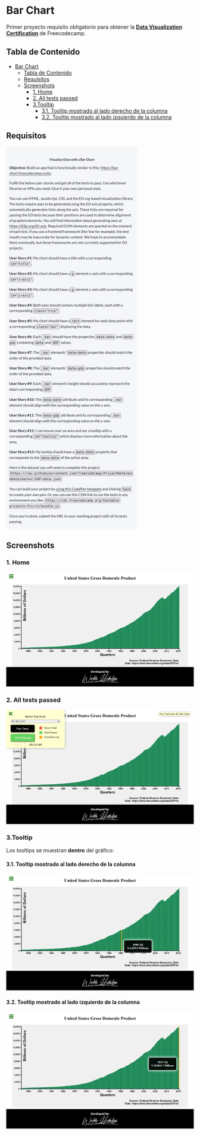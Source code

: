 # Bar Chart

Primer proyecto requisito obligatorio para obtener la [**Data Visualization Certification**](https://www.freecodecamp.org/learn/data-visualization/#data-visualization-projects) de Freecodecamp.

## Tabla de Contenido

- [Bar Chart](#bar-chart)
  - [Tabla de Contenido](#tabla-de-contenido)
  - [Requisitos](#requisitos)
  - [Screenshots](#screenshots)
    - [1. Home](#1-home)
    - [2. All tests passed](#2-all-tests-passed)
    - [3.Tooltip](#3tooltip)
      - [3.1. Tooltip mostrado al lado derecho de la columna](#31-tooltip-mostrado-al-lado-derecho-de-la-columna)
      - [3.2. Tooltip mostrado al lado izquierdo de la columna](#32-tooltip-mostrado-al-lado-izquierdo-de-la-columna)

## Requisitos

![Requisitos](./screenshots/requisitos.webp)

## Screenshots

### 1. Home

![Home Page](./screenshots/home.webp)

### 2. All tests passed

![All test passed](./screenshots/all_test_passed.webp)

### 3.Tooltip

Los tooltips se muestran **dentro** del gráfico:

#### 3.1. Tooltip mostrado al lado derecho de la columna

![Tooltip mostrado al lado derecho de la columna](./screenshots/tooltip_derecha.webp)

#### 3.2. Tooltip mostrado al lado izquierdo de la columna

![Tooltip mostrado al lado izquierdo de la columna](./screenshots/tooltip_izquierda.webp)
